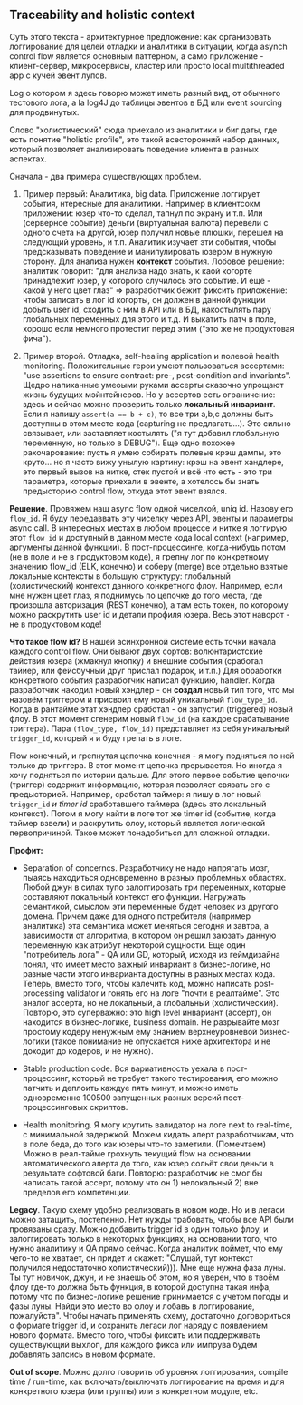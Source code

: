 Traceability and holistic context
---------------------------------

Суть этого текста - архитектурное предложение: как организовать логгирование для целей отладки и аналитики в ситуации, когда asynch control flow является основным паттерном, а само приложение - клиент-сервер, микросервисы, кластер или просто local multithreaded app с кучей эвент лупов.

Log о котором я здесь говорю может иметь разный вид, от обычного тестового лога, a la log4J до таблицы эвентов в БД или event sourcing для продвинутых.

Слово "холистический" сюда приехало из аналитики и биг даты, где есть понятие "holistic profile", это такой всесторонний набор данных, который позволяет анализировать поведение клиента в разных аспектах.

Сначала - два примера существующих проблем.

1. Пример первый: Аналитика, big data. Приложение логгирует события,  нтересные для аналитики. Например в клиентсокм приложении: юзер что-то сделал, тапнул по экрану и т.п. Или (серверное событие) деньги (виртуальная валюта) перевели с одного счета на другой, юзер получил новые плюшки, перешел на следующий уровень, и т.п. Аналитик изучает эти события, чтобы предсказывать поведение и манипулировать юзером в нужную сторону. Для анализа нужен **контекст** события. Лобовое решение: аналитик говорит: "для анализа надо знать, к каой когорте принадлежит юзер, у которого случилось это событие. И ещё - какой у него цвет глаз" => разработчик бежит фиксить приложение: чтобы записать в лог id когорты, он должен в данной функции добыть user id, сходить с ним в API или в БД, накостылять пару глобальных переменных для этого и т.д. И выкатить патч в поле, хорошо если немного протестит перед этим ("это же не продуктовая фича").

2. Пример второй. Отладка, self-healing application и полевой health monitoring. Положительные герои умеют пользоваться ассертами:  "use assertions to ensure contract: pre-, post-condition and invariants". Щедро напиханные умеоыми руками ассерты сказочно упрощают жизнь будущих мэйнтейнеров. Но у ассертов есть ограничение: здесь и сейчас можно проверить только **локальный инвариант**. Если я напишу `assert(a == b + c)`, то все три a,b,c должны быть доступны в этом месте кода (capturing не предлагать...). Это сильно связывает, или заставляет костылять ("я тут добавил глобальную переменную, но только в DEBUG"). Еще одно похожее рахочарование: пусть я умею собирать полевые крэш дампы, это круто... но я часто вижу унылую картину: крэш на эвент хандлере, это первый вызов на нитке, стек пустой и всё что есть - это три параметра, которые приехали в эвенте, а хотелось бы знать предысторию control flow, откуда этот эвент взялся.

**Решение**. Провяжем нащ async flow одной чиселкой, uniq id. Назову его `flow_id`. Я буду передаввать эту чиселку через API, эвенты и параметры async call. В интересных местах в любом процессе и нитке я логгирую этот `flow_id` и доступный в данном месте кода local context (например, аргументы данной функции). В пост-процессинге, когда-нибудь потом (не в поле и не в продуктовом коде), я грепну лог по конкретному значению flow_id (ELK, конечно) и соберу (merge) все отдельно взятые локальные контексты в большую структуру: глобальный (холистический) контекст данного конкретного флоу. Например, если мне нужен цвет глаз, я поднимусь по цепочке до того места, где произошла авторизация (REST конечно), а там есть токен, по которому можно раскрутить user id и детали профиля юзера. Весь этот наворот - не в продуктовом коде!

**Что такое flow id?** В нашей асинхронной системе есть точки начала каждого control flow. Они бывают двух сортов: волюнтаристские действия юзера (жмакнул кнопку) и внешние события (сработал тайиер, или фейсбучный друг прислал подарок, и т.п.) Для обработки конкретного события разработчик написал функцию, handler. Когда разработчик накодил новый хэндлер - он **создал** новый тип того, что мы назовём триггером и присвоил ему новый уникальный `flow_type_id`. Когда в рантайме этат хэндлер сработал - он запустил (triggered) новый флоу. В этот момент сгенерим новый `flow_id` (на каждое срабатывание триггера). Пара `(flow_type, flow_id)` представляет из себя уникальный `trigger_id`, который я и буду грепать в логе.

Flow конечный, и грепнутая цепочка конечная - я могу подняться по ней только до триггера. В этот момент цепочка прерывается. Но иногда я хочу подняться по истории дальше. Для этого первое событие цепочки (триггер) содержит информацию, которая позволяет связать его с предысторией. Например, сработал таймер: я пишу в лог новый `trigger_id` _и timer id_ сработавшего таймера (здесь это локальный контекст). Потом я могу найти в логе тот же timer id (событие, когда таймер взвели) и раскрутить флоу, который является логической первопричиной. Такое может понадобиться для сложной отладки.


**Профит:**

- Separation of concerncs. Разработчику не надо напрягать мозг, пыаясь находиться одновременно в разных проблемных областях. Любой джун в силах тупо залоггировать три переменных, которые составляют локальный контекст его функции. Нагружать семантикой, смыслом эти переменные будет человек из другого домена. Причем даже для одного потребителя (например аналитика) эта семантика может меняться сегодня и завтра, а зависимости от алгоритма, в котором он решил заюзать данную переменную как атрибут некоторой сущности. Еще один "потребитель лога" - QA или GD, который, исходя из геймдизайна понял, что имеет место важный инвариант в бизнес-логике, но разные части этого инварианта доступны в разных местах кода. Теперь, вместо того, чтобы калечить код, можно написать post-processing validator и гонять его на логе "почти в реалтайме". Это аналог ассерта, но не локальный, а глобальный (холистический). Повторю, это суперважно: это high level инвариант (ассерт), он находится в бизнес-логике, business domain. Не разрывайте мозг простому кодеру ненужным ему знанием верхнеуровневой бизнес-логики (такое понимание не опускается ниже архитектора и не доходит до кодеров, и не нужно).

- Stable production code. Вся вариативность уехала в пост-процессинг, который не требует такого тестирования, его можно патчить и деплоить каждуе пять минут, и можно иметь одновременно 100500 запущенных разных версий пост-процессинговых скриптов.

- Health monitoring. Я могу крутить валидатор на логе next to real-time, с минимальной задержкой. Можем кидать алерт разработчикам, что в поле беда, до того как юзеры что-то заметили. (Помечтаем) Можно в реал-тайме грохнуть текущий flow на основании автоматического алерта до того, как юзер сольёт свои деньги в результате софтовой баги. Повторю: разработчик не смог бы написать такой ассерт, потому что он 1) нелокальный 2) вне пределов его компетенции.

**Legacy**. Такую схему удобно реализовать в новом коде. Но и в легаси можно затащить, постепенно. Нет нужды трабовать, чтобы все API были провязаны сразу. Можно добавить trigger id в один только флоу, и залоггировать только в некоторых функциях, на основании того, что нужно аналитику и QA прямо сейчас. Когда аналитик поймет, что ему чего-то не хватает, он придет и скажет: "Слушай, тут контекст получился недостаточно холистический))). Мне еще нужна фаза луны. Ты тут новичок, джун, и не знаешь об этом, но я уверен, что в твоём флоу где-то должна быть функция, в которой доступна такая инфа, потому что по бизнес-логике решение принимается с учетом погоды и фазы луны. Найди это место во флоу и лобавь в логгирование, пожалуйста". Чтобы начать применять схему, достаточно договориться о формате trigger id, и сохранить легаси лог наряду с появлением нового формата. Вместо того, чтобы фиксить или поддерживать существующий выхлоп, для каждого фикса или импрува будем добавлять запсись в новом формате.

**Out of scope**. Можно долго говорить об уровнях логгирования, compile time / run-time, как включать/выключать логгирование на время и для конкретного юзера (или группы) или в конкретном модуле, etc. 